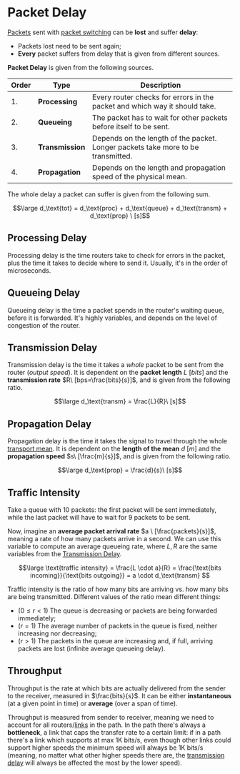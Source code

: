 # Packet Delay

[Packets](Systems%20and%20Networking/Unit%202/Packets/Packet.md) sent with [packet switching](/Systems%20and%20Networking/Unit%202/Network%20Core.md#Packet%20Switching) can be **lost** and suffer **delay**:

- Packets lost need to be sent again;
- **Every** packet suffers from delay that is given from different sources.

**Packet Delay** is given from the following sources.

| Order | Type             | Description                                                                      |
| ----- | ---------------- | -------------------------------------------------------------------------------- |
| 1.    | **Processing**   | Every router checks for errors in the packet and which way it should take.       |
| 2.    | **Queueing**     | The packet has to wait for other packets before itself to be sent.               |
| 3.    | **Transmission** | Depends on the length of the packet. Longer packets take more to be transmitted. |
| 4.    | **Propagation**  | Depends on the length and propagation speed of the physical mean.                |

The whole delay a packet can suffer is given from the following sum.

$$\large d_\text{tot} = d_\text{proc} + d_\text{queue} + d_\text{transm} + d_\text{prop} \ [s]$$

## Processing Delay

Processing delay is the time routers take to check for errors in the packet, plus the time it takes to decide where to send it. Usually, it's in the order of microseconds.

## Queueing Delay

Queueing delay is the time a packet spends in the router's waiting queue, before it is forwarded. It's highly variables, and depends on the level of congestion of the router.

## Transmission Delay

Transmission delay is the time it takes a *whole* packet to be sent from the router (*output speed*). It is dependent on the **packet length** $L\ [bits]$ and the **transmission rate** $R\ [bps=\frac{bits}{s}]$, and is given from the following ratio.

$$\large d_\text{transm} = \frac{L}{R}\ [s]$$

## Propagation Delay

Propagation delay is the time it takes the signal to travel through the whole [transport mean](/Systems%20and%20Networking/Unit%202/Transport%20Means.md). It is dependent on the **length of the mean** $d\ [m]$ and the **propagation speed** $s\ [\frac{m}{s}]$, and is given from the following ratio.

$$\large d_\text{prop} = \frac{d}{s}\ [s]$$

## Traffic Intensity

Take a queue with 10 packets: the first packet will be sent immediately, while the last packet will have to wait for 9 packets to be sent.

Now, imagine an **average packet arrival rate** $a \ [\frac{packets}{s}]$, meaning a rate of how many packets arrive in a second. We can use this variable to compute an average queueing rate, where $L,R$ are the same variables from the [Transmission Delay](#transmission%20delay).

$$\large
	\text{traffic intensity} = \frac{L \cdot a}{R}
	= \frac{\text{bits incoming}}{\text{bits outgoing}}
	= a \cdot d_\text{transm}
$$

Traffic intensity is the ratio of how many bits are arriving vs. how many bits are being transmitted. Different values of the ratio mean different things:

- $(0 \le r < 1)$ The queue is decreasing or packets are being forwarded immediately;
- $(r = 1)$ The average number of packets in the queue is fixed, neither increasing nor decreasing;
- $(r > 1)$ The packets in the queue are increasing and, if full, arriving packets are lost (infinite average queueing delay).

## Throughput

Throughput is the rate at which bits are actually delivered from the sender to the receiver, measured in $\frac{bits}{s}$. It can be either **instantaneous** (at a given point in time) or **average** (over a span of time).

Throughput is measured from sender to receiver, meaning we need to account for all routers/[links](?TK) in the path. In the path there's always a **bottleneck**, a link that caps the transfer rate to a certain limit: if in a path there's a link which supports at max 1K bits/s, even though other links could support higher speeds the minimum speed will always be 1K bits/s (meaning, no matter what other higher speeds there are, the [transmission delay](#Transmission%20Delay) will always be affected the most by the lower speed).
